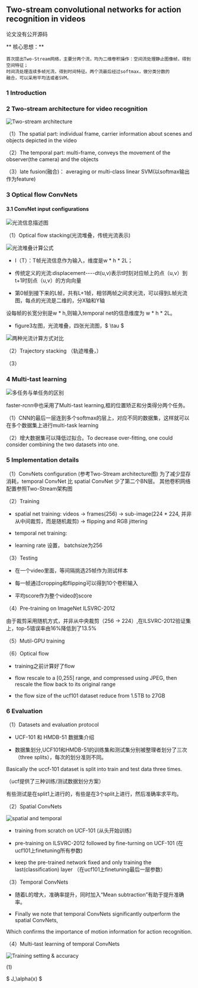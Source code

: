 ## Two-stream convolutional networks for action recognition in videos
论文没有公开源码

** 核心思想：**
```
首次提出Two-Stream网络，主要分两个流，均为二维卷积操作：空间流处理静止图像帧，得到空间特征；
时间流处理连续多帧光流，得到时间特征。两个流最后经过softmax，做分类分数的
融合，可以采用平均法或者SVM。
```

### 1 Introduction
                   
### 2 Two-stream architecture for video recognition

![ Two-stream architecture ](https://github.com/liyeUESTC/liye_project/blob/file_paper/images/QQ%E6%88%AA%E5%9B%BE20180520233723.png)

（1）The spatial part: individual frame, carrier information about scenes and objects depicted in the video

（2）The temporal part: multi-frame, conveys the movement of the observer(the camera) and the objects

（3）late fusion(融合)： averaging or multi-class linear SVM(以softmax输出作为feature)





### 3 Optical flow ConvNets



#### 3.1 ConvNet input configurations

![光流信息描述图](https://github.com/liyeUESTC/liye_project/blob/file_paper/images/QQ%E6%88%AA%E5%9B%BE20180528160328.png)

（1）Optical flow stacking(光流堆叠，传统光流表示)

![光流堆叠计算公式](https://github.com/liyeUESTC/liye_project/blob/file_paper/images/QQ%E6%88%AA%E5%9B%BE20180528154719.png)

- I（T）：T帧光流信息作为输入，维度是w * h * 2L；

- 传统定义的光流:displacement----dt(u,v)表示t时刻对应帧上的点（u,v）到t+1时刻点（u,v）的方向向量

- 第0帧到接下来的L帧，共有L+1帧，相邻两帧之间求光流，可以得到L帧光流图，每点的光流是二维的，分X轴和Y轴

设每帧的长宽分别是w * h,则输入temporal net的信息维度为 w * h * 2L。

- figure3左图，光流堆叠，四张光流图，$ \tau $

![两种光流计算方式对比](https://github.com/liyeUESTC/liye_project/blob/file_paper/images/QQ%E6%88%AA%E5%9B%BE20180528160840.png)


（2）Trajectory stacking （轨迹堆叠，）




（3）


### 4 Multi-tast learning

![多任务与单任务的区别](https://github.com/liyeUESTC/liye_project/blob/file_paper/images/QQ%E6%88%AA%E5%9B%BE20180523221227.png)


faster-rcnn中也采用了Multi-tast learning,框的位置矫正和分类得分两个任务。

（1）CNN的最后一层连到多个softmax的层上，对应不同的数据集，这样就可以在多个数据集上进行multi-task learning

（2）增大数据集可以降低过拟合。To decrease over-fitting, one could consider combining the two datasets into one.

### 5 Implementation details

（1）ConvNets configuration
(参考Two-Stream architecture图)
为了减少显存消耗，temporal ConvNet 比 spatial ConvNet 少了第二个BN层。
其他卷积网络配置参照Two-Stream架构图

（2）Training

- spatial net training: videos -> frames(256) -> sub-image(224 * 224, 并非从中间裁剪，而是随机裁剪)   -> flipping and RGB jittering

- temporal net training: 

- learning rate 设置， batchsize为256

（3）Testing

- 在一个video里面，等间隔挑选25帧作为测试样本

- 每一帧通过cropping和flipping可以得到10个卷积输入

- 平均score作为整个video的score

（4）Pre-training on ImageNet ILSVRC-2012

由于裁剪采用随机方式，并非从中央裁剪（256 -> 224）,在ILSVRC-2012验证集上，top-5错误率由16%降低到了13.5%

（5）Mutil-GPU training


（6）Optical flow

- training之前计算好了flow

- flow rescale to a [0,255] range, and compressed using JPEG, then rescale the flow back to its original range

-  the flow size of the ucf101 dataset reduce from 1.5TB to 27GB

### 6 Evaluation

（1）Datasets and evaluation protocol

- UCF-101 和 HMDB-51 数据集介绍

- 数据集划分,UCF101和HMDB-51的训练集和测试集分别被整理者划分了三次（three splits），每次的划分准则不同。

Basically the uccf-101 dataset is split into train and test data three times.

（ucf提供了三种训练/测试数据划分方案）

有些测试是在split1上进行的，有些是在3个split上进行，然后准确率求平均。

（2）Spatial ConvNets

![spatial and temporal](https://github.com/liyeUESTC/liye_project/blob/file_paper/images/QQ%E6%88%AA%E5%9B%BE20180522212019.png)

- training from scratch on UCF-101 (从头开始训练)

- pre-training on ILSVRC-2012 followed by fine-turning on UCF-101 (在ucf101上finetuning所有参数)

- keep the pre-trained network fixed and only training the last(classification) layer   （在ucf101上finetuning最后一层参数）

（3）Temporal ConvNets

- 随着L的增大，准确率提升，同时加入“Mean subtraction”有助于提升准确率。

- Finally we note that temporal ConvNets significantly outperform the spatial ConvNets, 

Which confirms the importance of motion information for action recognition.

（4）Multi-tast learning of temporal ConvNets

![Training setting & accuracy](https://github.com/liyeUESTC/liye_project/blob/file_paper/images/QQ%E6%88%AA%E5%9B%BE20180523222621.png)


(1)

$ J_\alpha(x) $









 







